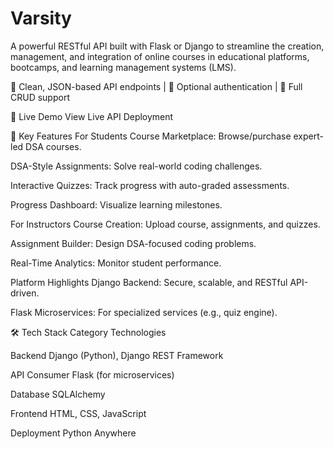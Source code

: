 # Varsity
A powerful RESTful API built with Flask or Django to streamline the creation, management, and integration of online courses in educational platforms, bootcamps, and learning management systems (LMS).

📡 Clean, JSON-based API endpoints | 🔐 Optional authentication | 🔄 Full CRUD support

🔗 Live Demo
View Live API Deployment


🚀 Key Features
For Students
Course Marketplace: Browse/purchase expert-led DSA courses.

DSA-Style Assignments: Solve real-world coding challenges.

Interactive Quizzes: Track progress with auto-graded assessments.

Progress Dashboard: Visualize learning milestones.

For Instructors
Course Creation: Upload course, assignments, and quizzes.

Assignment Builder: Design DSA-focused coding problems.

Real-Time Analytics: Monitor student performance.

Platform Highlights
Django Backend: Secure, scalable, and RESTful API-driven.

Flask Microservices: For specialized services (e.g., quiz engine).


🛠️ Tech Stack
Category	Technologies

Backend	Django (Python), Django REST Framework

API Consumer	Flask (for microservices)

Database	SQLAlchemy

Frontend	HTML, CSS, JavaScript

Deployment	Python Anywhere

